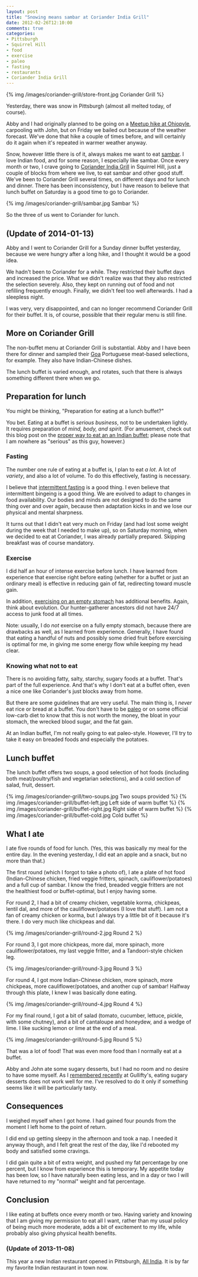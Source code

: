 ```yaml
---
layout: post
title: "Snowing means sambar at Coriander India Grill"
date: 2012-02-26T12:10:00
comments: true
categories:
- Pittsburgh
- Squirrel Hill
- food
- exercise
- paleo
- fasting
- restaurants
- Coriander India Grill
---
```

{% img /images/coriander-grill/store-front.jpg Coriander Grill %}

Yesterday, there was snow in Pittsburgh (almost all melted today, of course).

Abby and I had originally planned to be going on a [Meetup hike at Ohiopyle](http://www.meetup.com/pittsburghhikers/events/50162262/), carpooling with John, but on Friday we bailed out because of the weather forecast. We've done that hike a couple of times before, and will certainly do it again when it's repeated in warmer weather anyway.

Snow, however little there is of it, always makes me want to eat [sambar](http://en.wikipedia.org/wiki/Sambar_\(dish\)). I love Indian food, and for some reason, I especially like sambar. Once every month or two, I crave going to [Coriander India Grill](http://www.coriandergrill.com/) in Squirrel Hill, just a couple of blocks from where we live, to eat sambar and other good stuff. We've been to Coriander Grill several times, on different days and for lunch and dinner. There has been inconsistency, but I have reason to believe that lunch buffet on Saturday is a good time to go to Coriander.

{% img /images/coriander-grill/sambar.jpg Sambar %}

So the three of us went to Coriander for lunch.

## (Update of 2014-01-13)

Abby and I went to Coriander Grill for a Sunday dinner buffet yesterday, because we were hungry after a long hike, and I thought it would be a good idea.

We hadn't been to Coriander for a while. They restricted their buffet days and increased the price. What we didn't realize was that they also restricted the selection severely. Also, they kept on running out of food and not refilling frequently enough. Finally, we didn't feel too well afterwards. I had a sleepless night.

I was very, very disappointed, and can no longer recommend Coriander Grill for their buffet. It is, of course, possible that their regular menu is still fine.

<!--more-->

## More on Coriander Grill

The non-buffet menu at Coriander Grill is substantial. Abby and I have been there for dinner and sampled their [Goa](http://en.wikipedia.org/wiki/Goa) Portuguese meat-based selections, for example. They also have Indian-Chinese dishes.

The lunch buffet is varied enough, and rotates, such that there is always something different there when we go.

## Preparation for lunch

You might be thinking, "Preparation for eating at a lunch buffet?"

You bet. Eating at a buffet is *serious business*, not to be undertaken lightly. It requires preparation of *mind, body, and spirit*. (For amusement, check out this blog post on the [proper way to eat an an Indian buffet](http://milkmiracle.net/2010/09/25/buffet/); please note that I am nowhere as "serious" as this guy, however.)

### Fasting

The number one rule of eating at a buffet is, I plan to eat *a lot*. A lot of *variety*, and also a lot of volume. To do this effectively, fasting is necessary.

I believe that [intermittent fasting](http://www.marksdailyapple.com/fasting/) is a good thing. I even believe that intermittent bingeing is a good thing. We are evolved to adapt to changes in food availability. Our bodies and minds are not designed to do the same thing over and over again, because then adaptation kicks in and we lose our physical and mental sharpness.

It turns out that I didn't eat very much on Friday (and had lost some weight during the week that I needed to make up), so on Saturday morning, when we decided to eat at Coriander, I was already partially prepared. Skipping breakfast was of course mandatory.

### Exercise

I did half an hour of intense exercise before lunch. I have learned from experience that exercise right before eating (whether for a buffet or just an ordinary meal) is effective in reducing gain of fat, redirecting toward muscle gain.

In addition, [exercising on an empty stomach](http://ezinearticles.com/?Fasted-Cardio---Exercise-on-an-Empty-Stomach&id=4979785) has additional benefits. Again, think about evolution. Our hunter-gatherer ancestors did not have 24/7 access to junk food at all times.

Note: usually, I do *not* exercise on a fully empty stomach, because there are drawbacks as well, as I learned from experience. Generally, I have found that eating a handful of nuts and possibly some dried fruit before exercising is optimal for me, in giving me some energy flow while keeping my head clear.

### Knowing what not to eat

There is no avoiding fatty, salty, starchy, sugary foods at a buffet. That's part of the full experience. And that's why I don't eat at a buffet often, even a nice one like Coriander's just blocks away from home.

But there are some guidelines that are very useful. The main thing is, I *never* eat rice or bread at a buffet. You don't have to be [paleo](/blog/categories/paleo/) or on some official low-carb diet to know that this is not worth the money, the bloat in your stomach, the wrecked blood sugar, and the fat gain.

At an Indian buffet, I'm not really going to eat paleo-style. However, I'll try to take it easy on breaded foods and especially the potatoes.

## Lunch buffet

The lunch buffet offers two soups, a good selection of hot foods (including both meat/poultry/fish and vegetarian selections), and a cold section of salad, fruit, dessert.

{% img /images/coriander-grill/two-soups.jpg Two soups provided %}
{% img /images/coriander-grill/buffet-left.jpg Left side of warm buffet %}
{% img /images/coriander-grill/buffet-right.jpg Right side of warm buffet %}
{% img /images/coriander-grill/buffet-cold.jpg Cold buffet %}

## What I ate

I ate five rounds of food for lunch. (Yes, this was basically my meal for the entire day. In the evening yesterday, I did eat an apple and a snack, but no more than that.)

The first round (which I forgot to take a photo of), I ate a plate of hot food (Indian-Chinese chicken, fried veggie fritters, spinach, cauliflower/potatoes) and a full cup of sambar. I know the fried, breaded veggie fritters are not the healthiest food or buffet-optimal, but I enjoy having some.

For round 2, I had a bit of creamy chicken, vegetable korma, chickpeas, lentil dal, and more of the cauliflower/potatoes (I love that stuff). I am not a fan of creamy chicken or korma, but I always try a little bit of it because it's there. I do very much like chickpeas and dal.

{% img /images/coriander-grill/round-2.jpg Round 2 %}

For round 3, I got more chickpeas, more dal, more spinach, more cauliflower/potatoes, my last veggie fritter, and a Tandoori-style chicken leg.

{% img /images/coriander-grill/round-3.jpg Round 3 %}

For round 4, I got more Indian-Chinese chicken, more spinach, more chickpeas, more cauliflower/potatoes, and another cup of sambar! Halfway through this plate, I knew I was basically done eating.

{% img /images/coriander-grill/round-4.jpg Round 4 %}

For my final round, I got a bit of salad (tomato, cucumber, lettuce, pickle, with some chutney), and a bit of cantaloupe and honeydew, and a wedge of lime. I like sucking lemon or lime at the end of a meal.

{% img /images/coriander-grill/round-5.jpg Round 5 %}

That was a lot of food! That was even more food than I normally eat at a buffet.

Abby and John ate some sugary desserts, but I had no room and no desire to have some myself. As I [remembered recently](/blog/2012/02/20/enjoying-more-french-dancing-in-pittsburgh/) at Gullifty's, eating sugary desserts does not work well for me. I've resolved to do it only if something seems like it will be particularly tasty.

## Consequences

I weighed myself when I got home. I had gained four pounds from the moment I left home to the point of return.

I did end up getting sleepy in the afternoon and took a nap. I needed it anyway though, and I felt great the rest of the day, like I'd rebooted my body and satisfied some cravings.

I did gain quite a bit of extra weight, and pushed my fat percentage by one percent, but I know from experience this is temporary. My appetite today has been low, so I have naturally been eating less, and in a day or two I will have returned to my "normal" weight and fat percentage.

## Conclusion

I like eating at buffets once every month or two. Having variety and knowing that I am giving my permission to eat all I want, rather than my usual policy of being much more moderate, adds a bit of excitement to my life, while probably also giving physical health benefits.

### (Update of 2013-11-08)

This year a new Indian restaurant opened in Pittsburgh, [All India](http://www.allindiapgh.com/). It is by far my favorite Indian restaurant in town now.
